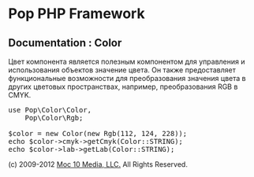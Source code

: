 Pop PHP Framework
=================

Documentation : Color
---------------------

Цвет компонента является полезным компонентом для управления и использования объектов значение цвета. Он также предоставляет функциональные возможности для преобразования значения цвета в других цветовых пространствах, например, преобразования RGB в CMYK.


<pre>
use Pop\Color\Color,
    Pop\Color\Rgb;

$color = new Color(new Rgb(112, 124, 228));
echo $color->cmyk->getCmyk(Color::STRING);
echo $color->lab->getLab(Color::STRING);
</pre>

(c) 2009-2012 [Moc 10 Media, LLC.](http://www.moc10media.com) All Rights Reserved.
